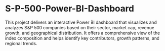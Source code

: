 # S-P-500-Power-BI-Dashboard
This project delivers an interactive Power BI dashboard that visualizes and analyzes S&amp;P 500 companies based on their sector, market cap, revenue growth, and geographical distribution. It offers a comprehensive view of the index composition and helps identify key contributors, growth patterns, and regional trends.
